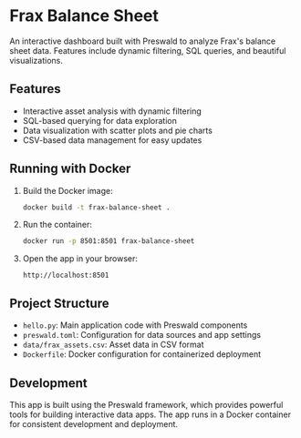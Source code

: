 # Frax Balance Sheet

An interactive dashboard built with Preswald to analyze Frax's balance sheet data. Features include dynamic filtering, SQL queries, and beautiful visualizations.

## Features
- Interactive asset analysis with dynamic filtering
- SQL-based querying for data exploration
- Data visualization with scatter plots and pie charts
- CSV-based data management for easy updates

## Running with Docker
1. Build the Docker image:
   ```bash
   docker build -t frax-balance-sheet .
   ```

2. Run the container:
   ```bash
   docker run -p 8501:8501 frax-balance-sheet
   ```

3. Open the app in your browser:
   ```
   http://localhost:8501
   ```

## Project Structure
- `hello.py`: Main application code with Preswald components
- `preswald.toml`: Configuration for data sources and app settings
- `data/frax_assets.csv`: Asset data in CSV format
- `Dockerfile`: Docker configuration for containerized deployment

## Development
This app is built using the Preswald framework, which provides powerful tools for building interactive data apps. The app runs in a Docker container for consistent development and deployment.